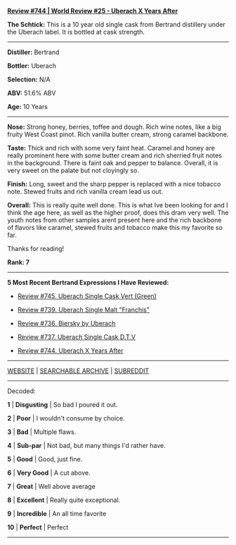 
[**Review #744 | World Review #25 - Uberach X Years After**]( https://t8ke.review/review-744-uberach-x-years-after-10-year-single-cask/)

**The Schtick:** This is a 10 year old single cask from Bertrand distillery under the Uberach label. It is bottled at cask strength.

-----

**Distiller:** Bertrand

**Bottler:** Uberach

**Selection:** N/A

**ABV:** 51.6% ABV

**Age:** 10 Years 

-----

**Nose:**  Strong honey, berries, toffee and dough. Rich wine notes, like a big fruity West Coast pinot. Rich vanilla butter cream, strong caramel backbone. 

**Taste:** Thick and rich with some very faint heat. Caramel and honey are really prominent here with some butter cream and rich sherried fruit notes in the background. There is faint oak and pepper to balance. Overall, it is very sweet on the palate but not cloyingly so. 

**Finish:** Long, sweet and the sharp pepper is replaced with a nice tobacco note. Stewed fruits and rich vanilla cream lead us out. 

**Overall:** This is really quite well done. This is what Ive been looking for and I think the age here, as well as the higher proof, does this dram very well. The youth notes from other samples arent present here and the rich backbone of flavors like caramel, stewed fruits and tobacco make this my favorite so far. 

Thanks for reading!

**Rank: 7**

----- 

**5 Most Recent Bertrand Expressions I Have Reviewed:** 

- [Review #745. Uberach Single Cask Vert (Green)]( https://t8ke.review/review-745-uberach-single-cask-vert-green/) 

- [Review #739. Uberach Single Malt "Franchis"]( https://t8ke.review/review-739-uberach-single-malt-franchis/) 

- [Review #736. Biersky by Uberach]( https://t8ke.review/review-736-uberach-biersky/) 

- [Review #737. Uberach Single Cask D.T.V]( https://t8ke.review/review-737-uberach-single-cask-dtv/) 

- [Review #744. Uberach X Years After]( https://t8ke.review/review-744-uberach-x-years-after-10-year-single-cask/) 

-----

[WEBSITE](https://t8ke.review) | [SEARCHABLE ARCHIVE](https://t8ke.review/review-archive/) | [SUBREDDIT](https://reddit.com/r/t8kereviews)

-----

Decoded:

**1** | **Disgusting** | So bad I poured it out.

**2** | **Poor** | I wouldn't consume by choice.

**3** | **Bad** | Multiple flaws.

**4** | **Sub-par** | Not bad, but many things I'd rather have.

**5** | **Good** | Good, just fine.

**6** | **Very Good** | A cut above.

**7** | **Great** | Well above average

**8** | **Excellent** | Really quite exceptional.

**9** | **Incredible** | An all time favorite

**10** | **Perfect** | Perfect

----

